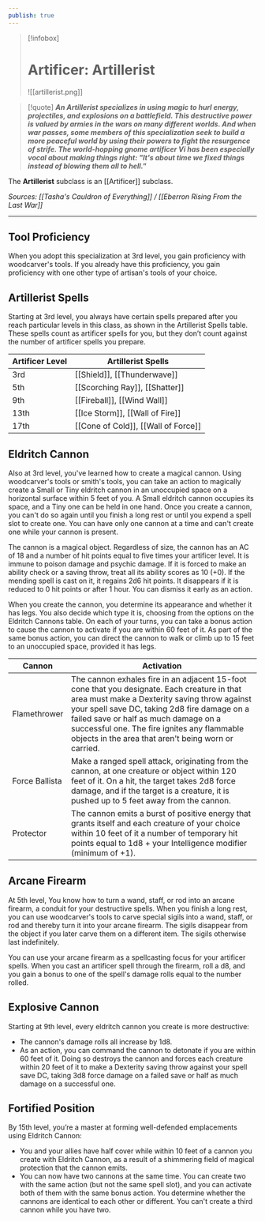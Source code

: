 ```yaml
---
publish: true
---
```

> [!infobox]
> # Artificer: Artillerist
> ![[artillerist.png]]

> [!quote]
> **_An Artillerist specializes in using magic to hurl energy, projectiles, and explosions on a battlefield. This destructive power is valued by armies in the wars on many different worlds. And when war passes, some members of this specialization seek to build a more peaceful world by using their powers to fight the resurgence of strife. The world-hopping gnome artificer Vi has been especially vocal about making things right: "It's about time we fixed things instead of blowing them all to hell."_**

The **Artillerist** subclass is an [[Artificer]] subclass.

*Sources: [[Tasha's Cauldron of Everything]] / [[Eberron Rising From the Last War]]*
***
## Tool Proficiency
When you adopt this specialization at 3rd level, you gain proficiency with woodcarver's tools. If you already have this proficiency, you gain proficiency with one other type of artisan's tools of your choice.
## Artillerist Spells
Starting at 3rd level, you always have certain spells prepared after you reach particular levels in this class, as shown in the Artillerist Spells table. These spells count as artificer spells for you, but they don’t count against the number of artificer spells you prepare.

| Artificer Level | Artillerist Spells                                                                                                         |
| --------------- | -------------------------------------------------------------------------------------------------------------------------- |
| 3rd             | [[Shield]], [[Thunderwave]]
| 5th             | [[Scorching Ray]], [[Shatter]]           |
| 9th             | [[Fireball]], [[Wind Wall]]                 |
| 13th            | [[Ice Storm]], [[Wall of Fire]]         |
| 17th            | [[Cone of Cold]], [[Wall of Force]] |
## Eldritch Cannon
Also at 3rd level, you've learned how to create a magical cannon. Using woodcarver's tools or smith's tools, you can take an action to magically create a Small or Tiny eldritch cannon in an unoccupied space on a horizontal surface within 5 feet of you. A Small eldritch cannon occupies its space, and a Tiny one can be held in one hand. Once you create a cannon, you can't do so again until you finish a long rest or until you expend a spell slot to create one. You can have only one cannon at a time and can't create one while your cannon is present.

The cannon is a magical object. Regardless of size, the cannon has an AC of 18 and a number of hit points equal to five times your artificer level. It is immune to poison damage and psychic damage. If it is forced to make an ability check or a saving throw, treat all its ability scores as 10 (+0). If the mending spell is cast on it, it regains 2d6 hit points. It disappears if it is reduced to 0 hit points or after 1 hour. You can dismiss it early as an action.

When you create the cannon, you determine its appearance and whether it has legs. You also decide which type it is, choosing from the options on the Eldritch Cannons table. On each of your turns, you can take a bonus action to cause the cannon to activate if you are within 60 feet of it. As part of the same bonus action, you can direct the cannon to walk or climb up to 15 feet to an unoccupied space, provided it has legs.

| Cannon         | Activation                                                                                                                                                                                                                                                                                                                                  |
| -------------- | ------------------------------------------------------------------------------------------------------------------------------------------------------------------------------------------------------------------------------------------------------------------------------------------------------------------------------------------- |
| Flamethrower   | The cannon exhales fire in an adjacent 15-foot cone that you designate. Each creature in that area must make a Dexterity saving throw against your spell save DC, taking 2d8 fire damage on a failed save or half as much damage on a successful one. The fire ignites any flammable objects in the area that aren't being worn or carried. |
| Force Ballista | Make a ranged spell attack, originating from the cannon, at one creature or object within 120 feet of it. On a hit, the target takes 2d8 force damage, and if the target is a creature, it is pushed up to 5 feet away from the cannon.                                                                                                     |
| Protector      | The cannon emits a burst of positive energy that grants itself and each creature of your choice within 10 feet of it a number of temporary hit points equal to 1d8 + your Intelligence modifier (minimum of +1).                                                                                                                            |
## Arcane Firearm
At 5th level, You know how to turn a wand, staff, or rod into an arcane firearm, a conduit for your destructive spells. When you finish a long rest, you can use woodcarver's tools to carve special sigils into a wand, staff, or rod and thereby turn it into your arcane firearm. The sigils disappear from the object if you later carve them on a different item. The sigils otherwise last indefinitely.

You can use your arcane firearm as a spellcasting focus for your artificer spells. When you cast an artificer spell through the firearm, roll a d8, and you gain a bonus to one of the spell's damage rolls equal to the number rolled.
## Explosive Cannon
Starting at 9th level, every eldritch cannon you create is more destructive:
- The cannon's damage rolls all increase by 1d8.
- As an action, you can command the cannon to detonate if you are within 60 feet of it. Doing so destroys the cannon and forces each creature within 20 feet of it to make a Dexterity saving throw against your spell save DC, taking 3d8 force damage on a failed save or half as much damage on a successful one.
## Fortified Position
By 15th level, you’re a master at forming well-defended emplacements using Eldritch Cannon:
- You and your allies have half cover while within 10 feet of a cannon you create with Eldritch Cannon, as a result of a shimmering field of magical protection that the cannon emits.
- You can now have two cannons at the same time. You can create two with the same action (but not the same spell slot), and you can activate both of them with the same bonus action. You determine whether the cannons are identical to each other or different. You can't create a third cannon while you have two.
